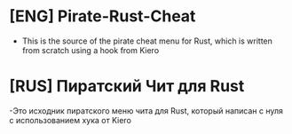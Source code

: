 # [ENG] Pirate-Rust-Cheat
- This is the source of the pirate cheat menu for Rust, which is written from scratch using a hook from Kiero

# [RUS] Пиратский Чит для Rust
-Это исходник пиратского меню чита для Rust, который написан с нуля с использованием хука от Kiero
